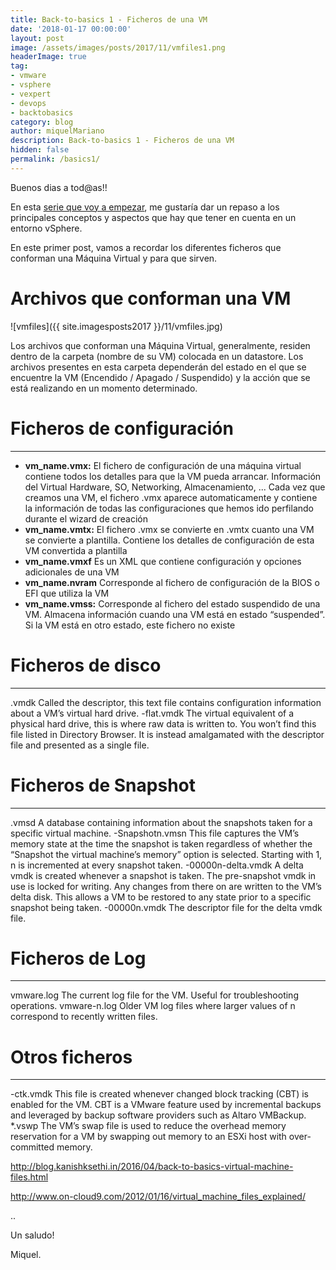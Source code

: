 ```yaml
---
title: Back-to-basics 1 - Ficheros de una VM
date: '2018-01-17 00:00:00'
layout: post
image: /assets/images/posts/2017/11/vmfiles1.png
headerImage: true
tag:
- vmware
- vsphere
- vexpert
- devops
- backtobasics
category: blog
author: miquelMariano
description: Back-to-basics 1 - Ficheros de una VM
hidden: false
permalink: /basics1/
---
```


Buenos dias a tod@as!!

En esta [serie que voy a empezar](https://miquelmariano.github.io/tags/#backtobasics), me gustaría dar un repaso a los principales conceptos y aspectos que hay que tener en cuenta en un entorno vSphere.

En este primer post, vamos a recordar los diferentes ficheros que conforman una Máquina Virtual y para que sirven.

# Archivos que conforman una VM

![vmfiles]({{ site.imagesposts2017 }}/11/vmfiles.jpg)

Los archivos que conforman una Máquina Virtual, generalmente, residen dentro de la carpeta (nombre de su VM) colocada en un datastore. Los archivos presentes en esta carpeta dependerán del estado en el que se encuentre la VM (Encendido / Apagado / Suspendido) y la acción que se está realizando en un momento determinado.

# Ficheros de configuración

---

+ **vm_name.vmx:**	El fichero de configuración de una máquina virtual contiene todos los detalles para que la VM pueda arrancar. Información del Virtual Hardware, SO, Networking, Almacenamiento, ...
Cada vez que creamos una VM, el fichero .vmx aparece automaticamente y contiene la información de todas las configuraciones que hemos ido perfilando durante el wizard de creación
+ **vm_name.vmtx:** El fichero .vmx se convierte en .vmtx cuanto una VM se convierte a plantilla. Contiene los detalles de configuración de esta VM convertida a plantilla
+ **vm_name.vmxf**	Es un XML que contiene configuración y opciones adicionales de una VM
+ **vm_name.nvram**	Corresponde al fichero de configuración de la BIOS o EFI que utiliza la VM
+ **vm_name.vmss:** Corresponde al fichero del estado suspendido de una VM. Almacena información cuando una VM está en estado “suspended”. Si la VM está en otro estado, este fichero no existe


# Ficheros de disco

---

<vm name>.vmdk	Called the descriptor, this text file contains configuration information about a VM’s virtual hard drive.
<vm name>-flat.vmdk	The virtual equivalent of a physical hard drive, this is where raw data is written to. You won’t find this file listed in Directory Browser. It is instead amalgamated with the descriptor file and presented as a single file.

# Ficheros de Snapshot

---

<vm name>.vmsd	A database containing information about the snapshots taken for a specific virtual machine.
<vm name>-Snapshotn.vmsn	This file captures the VM’s memory state at the time the snapshot is taken regardless of whether the “Snapshot the virtual machine’s memory” option is selected. Starting with 1, n is incremented at every snapshot taken.
<vm name>-00000n-delta.vmdk	A delta vmdk is created whenever a snapshot is taken. The pre-snapshot vmdk in use is locked for writing. Any changes from there on are written to the VM’s delta disk. This allows a VM to be restored to any state prior to a specific snapshot being taken.
<vm name>-00000n.vmdk	The descriptor file for the delta vmdk file.

# Ficheros de Log

---

vmware.log	The current log file for the VM. Useful for troubleshooting operations.
vmware-n.log	Older VM log files where larger values of n correspond to recently written files.

# Otros ficheros

---

<vm name>-ctk.vmdk	This file is created whenever changed block tracking (CBT) is enabled for the VM. CBT is a VMware feature used by incremental backups and leveraged by backup software providers such as Altaro VMBackup.
*.vswp	The VM’s swap file is used to reduce the overhead memory reservation for a VM by swapping out memory to an  ESXi host with over-committed memory.






http://blog.kanishksethi.in/2016/04/back-to-basics-virtual-machine-files.html

http://www.on-cloud9.com/2012/01/16/virtual_machine_files_explained/

..


Un saludo!

Miquel.

